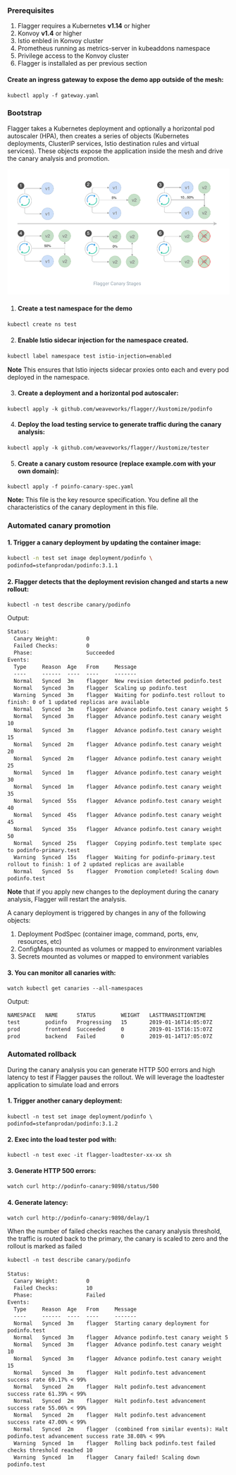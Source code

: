 ### Prerequisites

1. Flagger requires a Kubernetes **v1.14** or higher 
2. Konvoy **v1.4** or higher 
3. Istio enbled in Konvoy cluster 
4. Prometheus running as metrics-server in kubeaddons namespace 
5. Privilege access to the Konvoy cluster 
6. Flagger is installaled as per previous section

#### Create an ingress gateway to expose the demo app outside of the mesh:
```
kubectl apply -f gateway.yaml
```



### Bootstrap 
Flagger takes a Kubernetes deployment and optionally a horizontal pod autoscaler (HPA), then creates a series of objects (Kubernetes deployments, ClusterIP services, Istio destination rules and virtual services). These objects expose the application inside the mesh and drive the canary analysis and promotion.

![flagger canary](images/flagger-canary.png)

1. #### Create a test namespace for the demo
```bash
kubectl create ns test
```

2. ####  Enable Istio sidecar injection for the namespace created.

```bash
kubectl label namespace test istio-injection=enabled
```
**Note** This ensures that Istio injects sidecar proxies onto each and every pod deployed in the namespace. 

3. #### Create a deployment and a horizontal pod autoscaler:
```
kubectl apply -k github.com/weaveworks/flagger//kustomize/podinfo
```
4. #### Deploy the load testing service to generate traffic during the canary analysis:
```
kubectl apply -k github.com/weaveworks/flagger//kustomize/tester
```
5. #### Create a canary custom resource (replace example.com with your own domain):
```
kubectl apply -f poinfo-canary-spec.yaml
```
**Note:** This file is the key resource specification. You define all the characteristics of the canary deployment in this file. 


### Automated canary promotion

#### 1. Trigger a canary deployment by updating the container image:
```bash
kubectl -n test set image deployment/podinfo \
podinfod=stefanprodan/podinfo:3.1.1
```

#### 2. Flagger detects that the deployment revision changed and starts a new rollout:
```
kubectl -n test describe canary/podinfo
```

Output:
```
Status:
  Canary Weight:         0
  Failed Checks:         0
  Phase:                 Succeeded
Events:
  Type     Reason  Age   From     Message
  ----     ------  ----  ----     -------
  Normal   Synced  3m    flagger  New revision detected podinfo.test
  Normal   Synced  3m    flagger  Scaling up podinfo.test
  Warning  Synced  3m    flagger  Waiting for podinfo.test rollout to finish: 0 of 1 updated replicas are available
  Normal   Synced  3m    flagger  Advance podinfo.test canary weight 5
  Normal   Synced  3m    flagger  Advance podinfo.test canary weight 10
  Normal   Synced  3m    flagger  Advance podinfo.test canary weight 15
  Normal   Synced  2m    flagger  Advance podinfo.test canary weight 20
  Normal   Synced  2m    flagger  Advance podinfo.test canary weight 25
  Normal   Synced  1m    flagger  Advance podinfo.test canary weight 30
  Normal   Synced  1m    flagger  Advance podinfo.test canary weight 35
  Normal   Synced  55s   flagger  Advance podinfo.test canary weight 40
  Normal   Synced  45s   flagger  Advance podinfo.test canary weight 45
  Normal   Synced  35s   flagger  Advance podinfo.test canary weight 50
  Normal   Synced  25s   flagger  Copying podinfo.test template spec to podinfo-primary.test
  Warning  Synced  15s   flagger  Waiting for podinfo-primary.test rollout to finish: 1 of 2 updated replicas are available
  Normal   Synced  5s    flagger  Promotion completed! Scaling down podinfo.test
```
**Note** that if you apply new changes to the deployment during the canary analysis, Flagger will restart the analysis.

A canary deployment is triggered by changes in any of the following objects:
 1. Deployment PodSpec (container image, command, ports, env, resources, etc)
 2. ConfigMaps mounted as volumes or mapped to environment variables
 3. Secrets mounted as volumes or mapped to environment variables

#### 3. You can monitor all canaries with:
```
watch kubectl get canaries --all-namespaces
```

Output:
```
NAMESPACE   NAME      STATUS        WEIGHT   LASTTRANSITIONTIME
test        podinfo   Progressing   15       2019-01-16T14:05:07Z
prod        frontend  Succeeded     0        2019-01-15T16:15:07Z
prod        backend   Failed        0        2019-01-14T17:05:07Z
```

### Automated rollback 

During the canary analysis you can generate HTTP 500 errors and high latency to test if Flagger pauses the rollout. We will leverage the loadtester application to simulate load and errors 

#### 1. Trigger another canary deployment:
```
kubectl -n test set image deployment/podinfo \
podinfod=stefanprodan/podinfo:3.1.2
```

#### 2. Exec into the load tester pod with:
```
kubectl -n test exec -it flagger-loadtester-xx-xx sh
```

#### 3. Generate HTTP 500 errors:
```bash
watch curl http://podinfo-canary:9898/status/500
```
#### 4. Generate latency:
```
watch curl http://podinfo-canary:9898/delay/1
```
When the number of failed checks reaches the canary analysis threshold, the traffic is routed back to the primary, the canary is scaled to zero and the rollout is marked as failed
```
kubectl -n test describe canary/podinfo

Status:
  Canary Weight:         0
  Failed Checks:         10
  Phase:                 Failed
Events:
  Type     Reason  Age   From     Message
  ----     ------  ----  ----     -------
  Normal   Synced  3m    flagger  Starting canary deployment for podinfo.test
  Normal   Synced  3m    flagger  Advance podinfo.test canary weight 5
  Normal   Synced  3m    flagger  Advance podinfo.test canary weight 10
  Normal   Synced  3m    flagger  Advance podinfo.test canary weight 15
  Normal   Synced  3m    flagger  Halt podinfo.test advancement success rate 69.17% < 99%
  Normal   Synced  2m    flagger  Halt podinfo.test advancement success rate 61.39% < 99%
  Normal   Synced  2m    flagger  Halt podinfo.test advancement success rate 55.06% < 99%
  Normal   Synced  2m    flagger  Halt podinfo.test advancement success rate 47.00% < 99%
  Normal   Synced  2m    flagger  (combined from similar events): Halt podinfo.test advancement success rate 38.08% < 99%
  Warning  Synced  1m    flagger  Rolling back podinfo.test failed checks threshold reached 10
  Warning  Synced  1m    flagger  Canary failed! Scaling down podinfo.test
```

